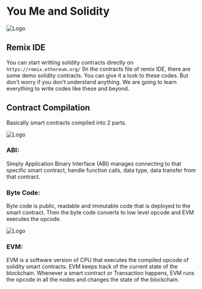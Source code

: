 # You Me and Solidity

![Logo](https://i.ibb.co/VLTK5Gq/solidity-nedir-removebg-preview.png)

## Remix IDE
You can start writting solidity contracts directly on `https://remix.ethereum.org/`
(In the contracts file of remix IDE, there are some demo solidity contracts. You can give it a look to these codes. But don't worry if you don't understand anything. We are going to learn everything to write codes like these and beyond. 

## Contract Compilation
Basically smart contracts compiled into 2 parts.

![Logo](https://i.ibb.co/zszQzTF/Contract-source-code.png)

### ABI: 
Simply Application Binary Interface (ABI) manages connecting to that specific smart contract, handle function calls, data type, data transfer from that contract. 

### Byte Code: 
Byte code is public, readable and immutable code that is deployed to the smart contract. Then the byte code converts to low level opcode and EVM executes the opcode.

![Logo](https://i.ibb.co/3hpgssb/et5PNG.png)

### EVM: 
EVM is a software version of CPU that executes the compiled opcode of solidity smart contracts. EVM keeps track of the current state of the blockchain. Whenever a smart contract or Transaction happens, EVM runs the opcode in all the nodes and changes the state of the blockchain. 